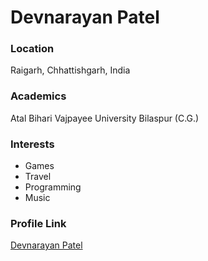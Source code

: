 # Devnarayan Patel
### Location
Raigarh, Chhattishgarh, India
### Academics
Atal Bihari Vajpayee University Bilaspur (C.G.)
### Interests
- Games
- Travel
- Programming
- Music
### Profile Link
[Devnarayan Patel](https://github.com/github-dev21)

